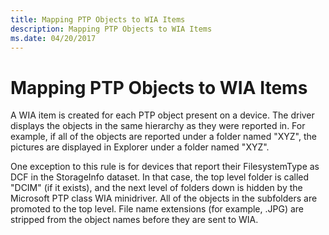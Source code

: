 ```yaml
---
title: Mapping PTP Objects to WIA Items
description: Mapping PTP Objects to WIA Items
ms.date: 04/20/2017
---
```


# Mapping PTP Objects to WIA Items





A WIA item is created for each PTP object present on a device. The driver displays the objects in the same hierarchy as they were reported in. For example, if all of the objects are reported under a folder named "XYZ", the pictures are displayed in Explorer under a folder named "XYZ".

One exception to this rule is for devices that report their FilesystemType as DCF in the StorageInfo dataset. In that case, the top level folder is called "DCIM" (if it exists), and the next level of folders down is hidden by the Microsoft PTP class WIA minidriver. All of the objects in the subfolders are promoted to the top level. File name extensions (for example, .JPG) are stripped from the object names before they are sent to WIA.

 

 




